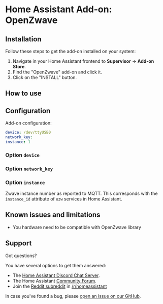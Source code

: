 # Home Assistant Add-on: OpenZwave

## Installation

Follow these steps to get the add-on installed on your system:

1. Navigate in your Home Assistant frontend to **Supervisor** -> **Add-on Store**.
2. Find the "OpenZwave" add-on and click it.
3. Click on the "INSTALL" button.

## How to use

## Configuration

Add-on configuration:

```yaml
device: /dev/ttyUSB0
network_key: 
instance: 1
```

### Option `device`


### Option `network_key`


### Option `instance`

Zwave instance number as reported to MQTT.  This corresponds with the
`instance_id` attribute of `ozw` services in Home Assistant.


## Known issues and limitations

- You hardware need to be compatible with OpenZwave library

## Support

Got questions?

You have several options to get them answered:

- The [Home Assistant Discord Chat Server][discord].
- The Home Assistant [Community Forum][forum].
- Join the [Reddit subreddit][reddit] in [/r/homeassistant][reddit]

In case you've found a bug, please [open an issue on our GitHub][issue].



[discord]: https://discord.gg/c5DvZ4e
[forum]: https://community.home-assistant.io
[issue]: https://github.com/home-assistant/hassio-addons/issues
[reddit]: https://reddit.com/r/homeassistant
